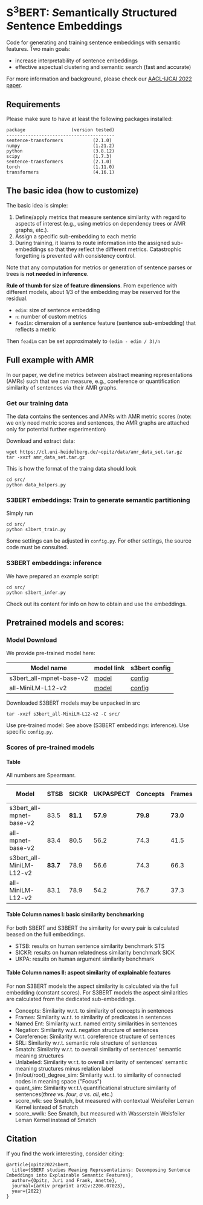 # S<sup>3</sup>BERT: *S*emantically *S*tructured *S*entence Embeddings

Code for generating and training sentence embeddings with semantic features. Two main goals:

- increase interpretability of sentence embeddings
- effective aspectual clustering and semantic search (fast and accurate)

For more information and background, please check our [AACL-IJCAI 2022 paper](https://arxiv.org/abs/2206.07023).

## Requirements

Please make sure to have at least the following packages installed:

```
package                 (version tested)
----------------------------------------
sentence-transformers           (2.1.0)
numpy                           (1.21.2)          
python                          (3.8.12)                
scipy                           (1.7.3)        
sentence-transformers           (2.1.0)     
torch                           (1.11.0)
transformers                    (4.16.1)
```

## The basic idea (how to customize)

The basic idea is simple: 

1. Define/apply metrics that measure sentence similarity with regard to aspects of interest (e.g., using metrics on dependency trees or AMR graphs, etc.).
2. Assign a specific sub-embedding to each metric
3. During training, it learns to route information into the assigned sub-embeddings so that they reflect the different metrics. Catastrophic forgetting is prevented with consistency control.

Note that any computation for metrics or generation of sentence parses or trees is **not needed in inference**.

**Rule of thumb for size of feature dimensions**. From experience with different models, about 1/3 of the embedding may be reserved for the residual.

- `edim`: size of sentence embedding
- `n`: number of custom metrics
- `feadim`: dimension of a sentence feature (sentence sub-embedding) that reflects a metric

Then `feadim` can be set approximately to `(edim - edim / 3)/n`

## Full example with AMR 

In our paper, we define metrics between abstract meaning representations (AMRs) such that we can measure, e.g., coreference or quantification similarity of sentences via their AMR graphs. 

### Get our training data

The data contains the sentences and AMRs with AMR metric scores (note: we only need metric scores and sentences, the AMR graphs are attached only for potential further experimention)

Download and extract data:

```
wget https://cl.uni-heidelberg.de/~opitz/data/amr_data_set.tar.gz
tar -xvzf amr_data_set.tar.gz
```

This is how the format of the traing data should look

```
cd src/
python data_helpers.py
```

### S3BERT embeddings: Train to generate semantic partitioning

Simply run

```
cd src/
python s3bert_train.py
```

Some settings can be adjusted in `config.py`. For other settings, the source code must be consulted.

### S3BERT embeddings: inference

We have prepared an example script:

```
cd src/
python s3bert_infer.py
```

Check out its content for info on how to obtain and use the embeddings.

## Pretrained models and scores:

### Model Download

We provide pre-trained model here:

| Model name               | model link | s3bert config |
| ------------------------ | ---------- | ------------- |
| s3bert_all-mpnet-base-v2 | [model](https://www.cl.uni-heidelberg.de/~opitz/data/s3bert_all-mpnet-base-v2.tar.gz)  | [config](https://www.cl.uni-heidelberg.de/~opitz/data/config_s3bert_all-mpnet-base-v2.py)    |
| all-MiniLM-L12-v2        | [model](https://www.cl.uni-heidelberg.de/~opitz/data/s3bert_all-MiniLM-L12-v2.tar.gz)  | [config](https://www.cl.uni-heidelberg.de/~opitz/data/config_s3bert_all-MiniLM-L12-v2.py)    |

Downloaded S3BERT models may be unpacked in src

```
tar -xvzf s3bert_all-MiniLM-L12-v2 -C src/
```

Use pre-trained model: See above (S3BERT embeddings: inference). Use specific `config.py`.

### Scores of pre-trained models

#### Table

All numbers are Spearmanr.

| Model | STSB | SICKR | UKPASPECT | Concepts  | Frames  | Named Ent.  | Negations  | Coreference  | SRL  | Smatch  | Unlabeled  | max_indegree_sim | max_outdegree_sim | max_degree_sim | root_sim | quant_sim | score_wlk | score_wwlk |
| --- | --- | --- | --- | --- | --- | --- | --- | --- | --- | --- | --- | --- | --- | --- | --- | --- | --- | --- |
| s3bert_all-mpnet-base-v2 | 83.5     | **81.1** | **57.9** | **79.8** | **73.0** | **54.5** | **34.9** | **54.9** | **69.8** | **74.7** | **72.0** | **36.2** | **49.6** | **35.3** | **52.3** | **75.3** | **80.8** | **80.3** |
| all-mpnet-base-v2        | 83.4     | 80.5     | 56.2     | 74.3     | 41.5     | -12.7    | -0.3     | 9.0      | 42.8     | 57.6     | 52.1     | 23.6     | 21.1     | 17.7     | 22.9     | 10.8     | 68.3     | 66.6     |
| s3bert_all-MiniLM-L12-v2 | **83.7** | 78.9     | 56.6     | 74.3     | 66.3     | 51.0     | 33.4     | 44.1     | 61.4     | 67.5     | 65.1     | 31.9     | 42.4     | 29.5     | 43.6     | 73.6     | 74.6     | 74.2     |
| all-MiniLM-L12-v2        | 83.1     | 78.9     | 54.2     | 76.7     | 37.3     | -12.8    | -3.8     | 7.7      | 42.1     | 56.3     | 51.5     | 23.8     | 19.0     | 19.0     | 20.1    | 9.4       | 66.3     | 63.5     |

#### Table Column names I: basic similarity benchmarking

For both SBERT and S3BERT the similarity for every pair is calculated beased on the full embeddings.

- STSB: results on human sentence similarity benchmark STS 
- SICKR: results on human relatedness similarity benchmark SICK 
- UKPA: results on human argument similarity benchmark

#### Table Column names II: aspect similarity of explainable features

For non S3BERT models the aspect similarity is calculated via the full embedding (constant scores). For S3BERT models the aspect similarities are calculated from the dedicated sub-embeddings.

- Concepts: Similarity w.r.t. to similarity of concepts in sentences 
- Frames: Similarity w.r.t. to similarity of predicates in sentences 
- Named Ent: Similarity w.r.t. named entity similarities in sentences 
- Negation: Similarity w.r.t. negation structure of sentences 
- Coreference: Similarity w.r.t. coreference structure of sentences 
- SRL: Similarity w.r.t. semantic role structure of sentences 
- Smatch: Similarity w.r.t. to overall similarity of sentences' semantic meaning structures 
- Unlabeled: Similarity w.r.t. to overall similarity of sentences' semantic meaning structures minus relation label
- (in/out/root)_degree_sim: Similarity w.r.t. to similarity of connected nodes in meaning space ("Focus") 
- quant_sim: Similarity w.r.t.\ quantificational structure similarity of sentences(*three* vs. *four*, *a* vs. *all*, etc.) 
- score_wlk: see Smatch, but measured with contextual Weisfeiler Leman Kernel isntead of Smatch 
- score_wwlk: See Smatch, but measured with Wasserstein Weisfeiler Leman Kernel instead of Smatch 

## Citation

If you find the work interesting, consider citing:

```
@article{opitz2022sbert,
  title={SBERT studies Meaning Representations: Decomposing Sentence Embeddings into Explainable Semantic Features},
  author={Opitz, Juri and Frank, Anette},
  journal={arXiv preprint arXiv:2206.07023},
  year={2022}
}
```











